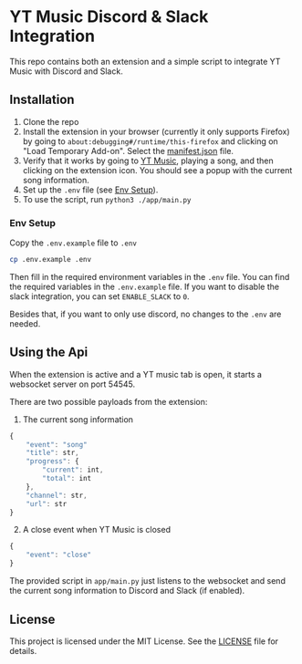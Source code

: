 # YT Music Discord & Slack Integration

This repo contains both an extension and a simple script to integrate YT Music with Discord and Slack.

## Installation

1. Clone the repo
2. Install the extension in your browser (currently it only supports Firefox) by going to `about:debugging#/runtime/this-firefox` and clicking on "Load Temporary Add-on". Select the [manifest.json](YTMusicExtension/manifest.json) file.
3. Verify that it works by going to [YT Music](https://music.youtube.com), playing a song, and then clicking on the extension icon. You should see a popup with the current song information.
5. Set up the `.env` file (see [Env Setup](#env-setup)).
4. To use the script, run `python3 ./app/main.py`

### Env Setup

Copy the `.env.example` file to `.env`

```bash
cp .env.example .env
```

Then fill in the required environment variables in the `.env` file. 
You can find the required variables in the `.env.example` file. If you want to disable the slack integration, you can set `ENABLE_SLACK` to `0`.

Besides that, if you want to only use discord, no changes to the `.env` are needed.


## Using the Api

When the extension is active and a YT music tab is open, it starts a websocket server on port 54545. 

There are two possible payloads from the extension:

1. The current song information
```js
{
    "event": "song"
    "title": str, 
    "progress": {
        "current": int, 
        "total": int
    }, 
    "channel": str, 
    "url": str
}
```

2. A close event when YT Music is closed
```js
{
    "event": "close"
}
```

The provided script in `app/main.py` just listens to the websocket and send the current song information to Discord and Slack (if enabled). 

## License

This project is licensed under the MIT License. See the [LICENSE](LICENSE) file for details.

